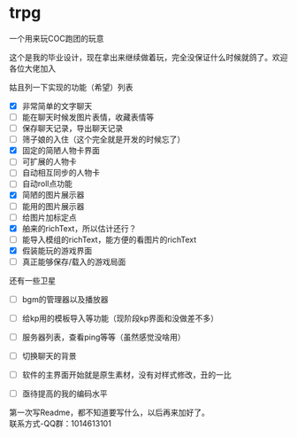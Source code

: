 # trpg
一个用来玩COC跑团的玩意

这个是我的毕业设计，现在拿出来继续做着玩，完全没保证什么时候就鸽了。欢迎各位大佬加入



姑且列一下实现的功能（希望）列表

- [x] 非常简单的文字聊天
- [ ] 能在聊天时候发图片表情，收藏表情等
- [ ] 保存聊天记录，导出聊天记录
- [ ] 筛子娘的入住（这个完全就是开发的时候忘了）
- [x] 固定的简陋人物卡界面
- [ ] 可扩展的人物卡
- [ ] 自动相互同步的人物卡
- [ ] 自动roll点功能
- [x] 简陋的图片展示器
- [ ] 能用的图片展示器
- [ ] 给图片加标定点
- [x] 舶来的richText，所以估计还行？
- [ ] 能导入模组的richText，能方便的看图片的richText
- [x] 假装能玩的游戏界面
- [ ] 真正能够保存/载入的游戏局面

还有一些卫星

- [ ] bgm的管理器以及播放器
- [ ] 给kp用的模板导入等功能（现阶段kp界面和没做差不多）
- [ ] 服务器列表，查看ping等等（虽然感觉没啥用）
- [ ] 切换聊天的背景
- [ ] 软件的主界面开始就是原生素材，没有对样式修改，丑的一比
- [ ] 亟待提高的我的编码水平




第一次写Readme，都不知道要写什么，以后再来加好了。<br>
联系方式-QQ群：1014613101


